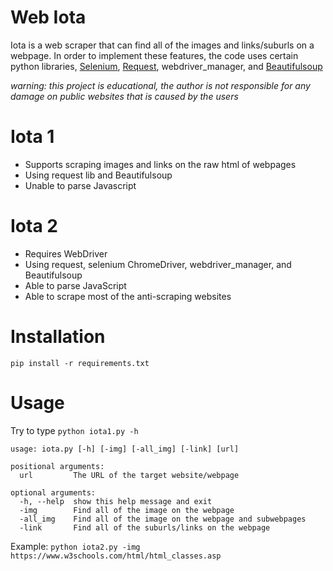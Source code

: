 # Web Iota
Iota is a web scraper that can find all of the images and links/suburls on a webpage. In order to implement these features, the code uses certain python libraries, [Selenium](https://github.com/SeleniumHQ/selenium), [Request](https://github.com/request/request), webdriver_manager, and [Beautifulsoup](https://pypi.org/project/bs4/)

*warning: this project is educational, the author is not responsible for any damage on public websites that is caused by the users*

# Iota 1
- Supports scraping images and links on the raw html of webpages
- Using request lib and Beautifulsoup
- Unable to parse Javascript

# Iota 2
- Requires WebDriver
- Using request, selenium ChromeDriver, webdriver_manager, and Beautifulsoup
- Able to parse JavaScript
- Able to scrape most of the anti-scraping websites

# Installation
`pip install -r requirements.txt`

# Usage
Try to type `python iota1.py -h`
```
usage: iota.py [-h] [-img] [-all_img] [-link] [url]

positional arguments:
  url         The URL of the target website/webpage

optional arguments:
  -h, --help  show this help message and exit
  -img        Find all of the image on the webpage
  -all_img    Find all of the image on the webpage and subwebpages
  -link       Find all of the suburls/links on the webpage
```
Example:
`python iota2.py -img https://www.w3schools.com/html/html_classes.asp`
